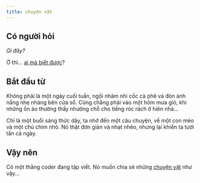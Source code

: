 ```yaml
---
title: chuyện vặt
---
```


## Có người hỏi

_Gì đây?_

Ờ thì... [ai mà biết được](/about)?

## Bắt đầu từ

Không phải là một ngày cuối tuần, ngồi nhâm nhi cốc cà phê và đón ánh nắng nhẹ nhàng bên cửa sổ. Cũng chẳng phải vào một hôm mưa gió, khi những ồn ào thường thấy nhường chỗ cho tiếng róc rách ở hiên nhà...

Chỉ là một buổi sáng thức dậy, ta nhớ đến một câu chuyện, về một con mèo và một chú chim nhỏ. Nó thật đơn giản và nhạt nhẽo, nhưng lại khiến ta tươi tắn cả ngày.

## Vậy nên

Có một thằng coder đang tập viết. Nó muốn chia sẻ những [chuyện vặt](/story) như vậy...

